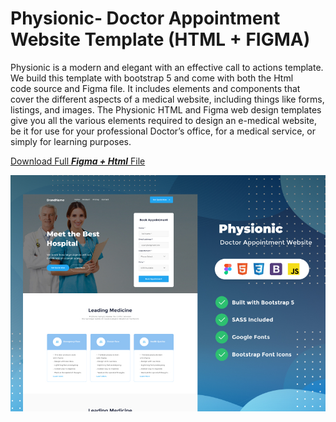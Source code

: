 # Physionic- Doctor Appointment Website Template (HTML + FIGMA)
Physionic is a modern and elegant with an effective call to actions template. We build this template with bootstrap 5 and come with both the Html code source and Figma file. It includes elements and components that cover the different aspects of a medical website, including things like forms, listings, and images. The Physionic HTML and Figma web design templates give you all the various elements required to design an e-medical website, be it for use for your professional Doctor’s office, for a medical service, or simply for learning purposes.

[Download Full ***Figma + Html*** File ](https://www.figmaland.com/templates/physionic-doctor-appointment-website-template-html-figma)

![Preview Template](/preview/thumbnail.jpg "Preview Template")
